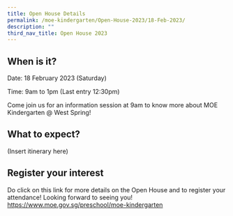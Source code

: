 ```yaml
---
title: Open House Details
permalink: /moe-kindergarten/Open-House-2023/18-Feb-2023/
description: ""
third_nav_title: Open House 2023
---
```

## When is it?
Date: 18 February 2023 (Saturday)

Time: 9am to 1pm (Last entry 12:30pm)

Come join us for an information session at 9am to know more about MOE Kindergarten @ West Spring!

## What to expect?
(Insert itinerary here)

## Register your interest
Do click on this link for more details on the Open House and to register your attendance! Looking forward to seeing you!
https://www.moe.gov.sg/preschool/moe-kindergarten